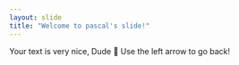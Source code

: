 ```yaml
---
layout: slide
title: "Welcome to pascal's slide!"
---
```

Your text is very nice, Dude :tada:
Use the left arrow to go back!
